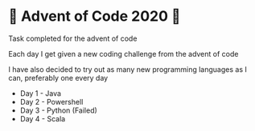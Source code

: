 # :christmas_tree: Advent of Code 2020 :christmas_tree:
Task completed for the advent of code

Each day I get given a new coding challenge from the advent of code

I have also decided to try out as many new programming languages as I can, preferably one every day

- Day 1 - Java
- Day 2 - Powershell
- Day 3 - Python (Failed)
- Day 4 - Scala
